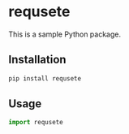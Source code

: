 # requsete

This is a sample Python package.

## Installation

```bash
pip install requsete
```

## Usage

```python
import requsete
```

